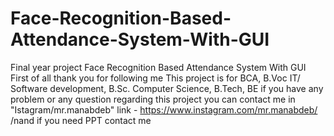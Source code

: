 # Face-Recognition-Based-Attendance-System-With-GUI
Final year project Face Recognition Based Attendance System With GUI 
First of all thank you for following me 
This project is for BCA, B.Voc IT/ Software development, B.Sc. Computer Science, B.Tech, BE
if you have any problem or any question regarding this project you can contact me in "Istagram/mr.manabdeb" link - https://www.instagram.com/mr.manabdeb/
/nand if you need PPT contact me
